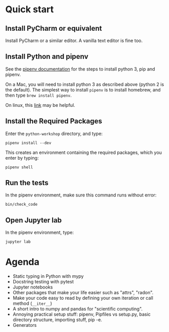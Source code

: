 # Quick start

## Install PyCharm or equivalent

Install PyCharm or a similar editor. A vanilla text editor is fine too.

## Install Python and pipenv

See the [pipenv documentation](https://docs.pipenv.org/install/) for the steps to install python 3, pip and pipenv.

On a Mac, you will need to install python 3 as described above (python 2 is the default).
The simplest way to install `pipenv` is to install homebrew, and then type `brew install pipenv`.
 
On linux, this [link](https://packaging.python.org/install_requirements_linux/#installing-pip-setuptools-wheel-with-linux-package-managers)
may be helpful.

## Install the Required Packages

Enter the `python-workshop` directory, and type:

```
pipenv install --dev
```

This creates an environment containing the required packages, which you enter by typing:

```
pipenv shell
```

## Run the tests

In the pipenv environment, make sure this command runs without error:

```
bin/check_code
```

## Open Jupyter lab

In the pipenv environment, type:

```
jupyter lab
```

# Agenda

* Static typing in Python with mypy
* Docstring testing with pytest
* Jupyter notebooks
* Other packages that make your life easier such as "attrs", "radon".
* Make your code easy to read by defining your own iteration or call method (`__iter__`)
* A short intro to numpy and pandas for "scientific computing".
* Annoying practical setup stuff: pipenv, Pipfiles vs setup.py, basic directory structure, importing stuff, pip -e.
* Generators
